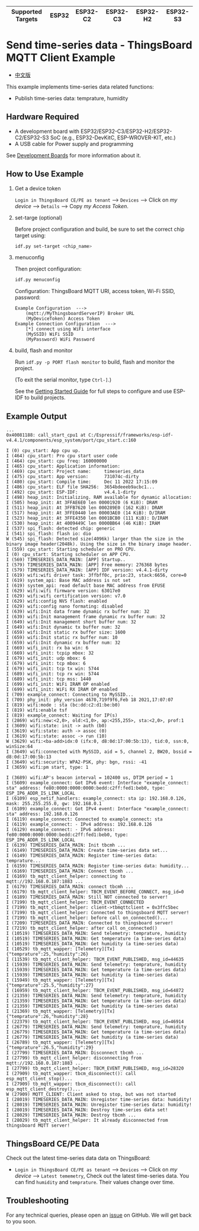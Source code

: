 | Supported Targets | ESP32 | ESP32-C2 | ESP32-C3 | ESP32-H2 | ESP32-S3 |
| ----------------- | ----- | -------- | -------- | -------- | -------- |

# Send time-series data - ThingsBoard MQTT Client Example

* [中文版](./README_CN.md)

This example implements time-series data related functions:

* Publish time-series data: temprature, humidity

## Hardware Required

* A development board with ESP32/ESP32-C3/ESP32-H2/ESP32-C2/ESP32-S3 SoC (e.g., ESP32-DevKitC, ESP-WROVER-KIT, etc.)
* A USB cable for Power supply and programming

See [Development Boards](https://www.espressif.com/en/products/devkits) for more information about it.

## How to Use Example

1. Get a device token

   `Login in ThingsBoard CE/PE as tenant` --> `Devices` --> Click on *my device* --> `Details` --> Copy *my Access Token*.

2. set-targe (optional)

   Before project configuration and build, be sure to set the correct chip target using:

   ```bash
   idf.py set-target <chip_name>
   ```

3. menuconfig

   Then project configuration:

   ```bash
   idf.py menuconfig
   ```

   Configuration: ThingsBoard MQTT URI, access token, Wi-Fi SSID, password:

   ```menuconfig
   Example Configuration  --->
       (mqtt://MyThingsboardServerIP) Broker URL
       (MyDeviceToken) Access Token 
   Example Connection Configuration  --->
       [*] connect using WiFi interface
       (MySSID) WiFi SSID 
       (MyPassword) WiFi Password                  
   ```

4. build, flash and monitor

   Run `idf.py -p PORT flash monitor` to build, flash and monitor the project.

   (To exit the serial monitor, type ``Ctrl-]``.)

   See the [Getting Started Guide](https://idf.espressif.com/) for full steps to configure and use ESP-IDF to build projects.

## Example Output

```none
...
0x40081188: call_start_cpu1 at C:/Espressif/frameworks/esp-idf-v4.4.1/components/esp_system/port/cpu_start.c:160

I (0) cpu_start: App cpu up.
I (464) cpu_start: Pro cpu start user code
I (464) cpu_start: cpu freq: 160000000
I (465) cpu_start: Application information:
I (469) cpu_start: Project name:     timeseries_data
I (475) cpu_start: App version:      731074c-dirty
I (480) cpu_start: Compile time:     Dec 11 2022 17:15:09
I (486) cpu_start: ELF file SHA256:  3654bdeeeb9acbc1...
I (492) cpu_start: ESP-IDF:          v4.4.1-dirty
I (498) heap_init: Initializing. RAM available for dynamic allocation:
I (505) heap_init: At 3FFAE6E0 len 00001920 (6 KiB): DRAM
I (511) heap_init: At 3FFB7620 len 000289E0 (162 KiB): DRAM
I (517) heap_init: At 3FFE0440 len 00003AE0 (14 KiB): D/IRAM
I (523) heap_init: At 3FFE4350 len 0001BCB0 (111 KiB): D/IRAM
I (530) heap_init: At 4009449C len 0000BB64 (46 KiB): IRAM
I (537) spi_flash: detected chip: generic
I (541) spi_flash: flash io: dio
W (545) spi_flash: Detected size(4096k) larger than the size in the binary image header(2048k). Using the size in the binary image header.
I (559) cpu_start: Starting scheduler on PRO CPU.
I (0) cpu_start: Starting scheduler on APP CPU.
I (569) TIMESERIES_DATA_MAIN: [APP] Startup..
I (579) TIMESERIES_DATA_MAIN: [APP] Free memory: 276368 bytes
I (579) TIMESERIES_DATA_MAIN: [APP] IDF version: v4.4.1-dirty
I (619) wifi:wifi driver task: 3ffbff0c, prio:23, stack:6656, core=0
I (619) system_api: Base MAC address is not set
I (619) system_api: read default base MAC address from EFUSE
I (629) wifi:wifi firmware version: 63017e0
I (629) wifi:wifi certification version: v7.0
I (629) wifi:config NVS flash: enabled
I (629) wifi:config nano formating: disabled
I (639) wifi:Init data frame dynamic rx buffer num: 32
I (639) wifi:Init management frame dynamic rx buffer num: 32
I (649) wifi:Init management short buffer num: 32
I (649) wifi:Init dynamic tx buffer num: 32
I (659) wifi:Init static rx buffer size: 1600
I (659) wifi:Init static rx buffer num: 10
I (659) wifi:Init dynamic rx buffer num: 32
I (669) wifi_init: rx ba win: 6
I (669) wifi_init: tcpip mbox: 32
I (679) wifi_init: udp mbox: 6
I (679) wifi_init: tcp mbox: 6
I (679) wifi_init: tcp tx win: 5744
I (689) wifi_init: tcp rx win: 5744
I (689) wifi_init: tcp mss: 1440
I (699) wifi_init: WiFi IRAM OP enabled
I (699) wifi_init: WiFi RX IRAM OP enabled
I (709) example_connect: Connecting to MySSID...
I (709) phy_init: phy_version 4670,719f9f6,Feb 18 2021,17:07:07
I (819) wifi:mode : sta (bc:dd:c2:d1:be:b0)
I (819) wifi:enable tsf
I (819) example_connect: Waiting for IP(s)
I (2869) wifi:new:<2,0>, old:<1,0>, ap:<255,255>, sta:<2,0>, prof:1
I (3609) wifi:state: init -> auth (b0)
I (3619) wifi:state: auth -> assoc (0)
I (3619) wifi:state: assoc -> run (10)
W (3629) wifi:<ba-add>idx:0 (ifx:0, d8:0d:17:00:5b:13), tid:0, ssn:0, winSize:64
I (3649) wifi:connected with MySSID, aid = 5, channel 2, BW20, bssid = d8:0d:17:00:5b:13
I (3649) wifi:security: WPA2-PSK, phy: bgn, rssi: -41
I (3659) wifi:pm start, type: 1

I (3689) wifi:AP's beacon interval = 102400 us, DTIM period = 1
I (5609) example_connect: Got IPv6 event: Interface "example_connect: sta" address: fe80:0000:0000:0000:bedd:c2ff:fed1:beb0, type: ESP_IP6_ADDR_IS_LINK_LOCAL
I (6109) esp_netif_handlers: example_connect: sta ip: 192.168.0.126, mask: 255.255.255.0, gw: 192.168.0.1
I (6109) example_connect: Got IPv4 event: Interface "example_connect: sta" address: 192.168.0.126
I (6119) example_connect: Connected to example_connect: sta
I (6119) example_connect: - IPv4 address: 192.168.0.126
I (6129) example_connect: - IPv6 address: fe80:0000:0000:0000:bedd:c2ff:fed1:beb0, type: ESP_IP6_ADDR_IS_LINK_LOCAL
I (6139) TIMESERIES_DATA_MAIN: Init tbcmh ...
I (6149) TIMESERIES_DATA_MAIN: Create time-series data set...
I (6149) TIMESERIES_DATA_MAIN: Register time-series data: temprature...
I (6159) TIMESERIES_DATA_MAIN: Register time-series data: humidity...
I (6169) TIMESERIES_DATA_MAIN: Connect tbcmh ...
I (6169) tb_mqtt_client_helper: connecting to mqtt://192.168.0.187:1883 ...
I (6179) TIMESERIES_DATA_MAIN: connect tbcmh ...
I (6179) tb_mqtt_client_helper: TBCM_EVENT_BEFORE_CONNECT, msg_id=0
I (6189) TIMESERIES_DATA_MAIN: Still NOT connected to server!
I (7199) tb_mqtt_client_helper: TBCM_EVENT_CONNECTED
I (7199) tb_mqtt_client_helper: client->tbmqttclient = 0x3ffc5bec
I (7199) tb_mqtt_client_helper: Connected to thingsboard MQTT server!
I (7199) tb_mqtt_client_helper: before call on_connected()...
I (7209) TIMESERIES_DATA_MAIN: Connected to thingsboard server!
I (7219) tb_mqtt_client_helper: after call on_connected()
I (10519) TIMESERIES_DATA_MAIN: Send telemetry: temprature, humidity
I (10519) TIMESERIES_DATA_MAIN: Get temperature (a time-series data)
I (10519) TIMESERIES_DATA_MAIN: Get humidity (a time-series data)
I (10529) tb_mqtt_wapper: [Telemetry][Tx] {"temprature":25,"humidity":26}
I (11539) tb_mqtt_client_helper: TBCM_EVENT_PUBLISHED, msg_id=44635
I (15939) TIMESERIES_DATA_MAIN: Send telemetry: temprature, humidity
I (15939) TIMESERIES_DATA_MAIN: Get temperature (a time-series data)
I (15939) TIMESERIES_DATA_MAIN: Get humidity (a time-series data)
I (15949) tb_mqtt_wapper: [Telemetry][Tx] {"temprature":25.5,"humidity":27}
I (16959) tb_mqtt_client_helper: TBCM_EVENT_PUBLISHED, msg_id=64872
I (21359) TIMESERIES_DATA_MAIN: Send telemetry: temprature, humidity
I (21359) TIMESERIES_DATA_MAIN: Get temperature (a time-series data)
I (21359) TIMESERIES_DATA_MAIN: Get humidity (a time-series data)
I (21369) tb_mqtt_wapper: [Telemetry][Tx] {"temprature":26,"humidity":28}
I (22379) tb_mqtt_client_helper: TBCM_EVENT_PUBLISHED, msg_id=46914
I (26779) TIMESERIES_DATA_MAIN: Send telemetry: temprature, humidity
I (26779) TIMESERIES_DATA_MAIN: Get temperature (a time-series data)
I (26779) TIMESERIES_DATA_MAIN: Get humidity (a time-series data)
I (26789) tb_mqtt_wapper: [Telemetry][Tx] {"temprature":26.5,"humidity":29}
I (27799) TIMESERIES_DATA_MAIN: Disconnect tbcmh ...
I (27799) tb_mqtt_client_helper: disconnecting from mqtt://192.168.0.187:1883 ...
I (27799) tb_mqtt_client_helper: TBCM_EVENT_PUBLISHED, msg_id=28320
I (27909) tb_mqtt_wapper: tbcm_disconnect(): call esp_mqtt_client_stop()...
I (27909) tb_mqtt_wapper: tbcm_disconnect(): call esp_mqtt_client_destroy()...
W (27909) MQTT_CLIENT: Client asked to stop, but was not started
I (28019) TIMESERIES_DATA_MAIN: Unregister time-series data: humidity!
I (28019) TIMESERIES_DATA_MAIN: Unregister time-series data: humidity!
I (28019) TIMESERIES_DATA_MAIN: Destroy time-series data set!
I (28029) TIMESERIES_DATA_MAIN: Destroy tbcmh ...
I (28029) tb_mqtt_client_helper: It already disconnected from thingsboard MQTT server!
```

## ThingsBoard CE/PE Data

Check out the latest time-series data data on ThingsBoard:

   * `Login in ThingsBoard CE/PE as tenant` --> `Devices` --> Click on *my device* --> `Latest tememetry`, Check out the latest time-series data. You can find `humidity` and `temprature`. Their values change over time.

## Troubleshooting

For any technical queries, please open an [issue](https://github.com/liang-zhu-zi/esp32-thingsboard-mqtt-client/issues) on GitHub. We will get back to you soon.
